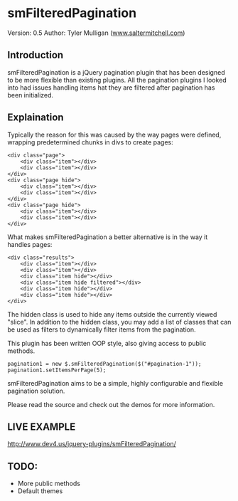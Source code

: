 smFilteredPagination
====================
Version: 0.5
Author: Tyler Mulligan (www.saltermitchell.com)

## Introduction

smFilteredPagination is a jQuery pagination plugin that has been designed
to be more flexible than existing plugins.  All the pagination plugins
I looked into had issues handling items hat they are filtered after
pagination has been initialized.

## Explaination

Typically the reason for this was caused by the way pages were defined,
wrapping predetermined chunks in divs to create pages:

    <div class="page">
        <div class="item"></div>
        <div class="item"></div>
    </div>
    <div class="page hide">
        <div class="item"></div>
        <div class="item"></div>
    </div>
    <div class="page hide">
        <div class="item"></div>
        <div class="item"></div>
    </div>


What makes smFilteredPagination a better alternative is in the way it
handles pages:

    <div class="results">
        <div class="item"></div>
        <div class="item"></div>
        <div class="item hide"></div>
        <div class="item hide filtered"></div>
        <div class="item hide"></div>
        <div class="item hide"></div>
    </div>


The hidden class is used to hide any items outside the currently viewed
"slice".  In addition to the hidden class, you may add a list of classes
that can be used as filters to dynamically filter items from the
pagination.

This plugin has been written OOP style, also giving access to public
methods.


    pagination1 = new $.smFilteredPagination($("#pagination-1"));
    pagination1.setItemsPerPage(5);


smFilteredPagination aims to be a simple, highly configurable and
flexible pagination solution.

Please read the source and check out the demos for more information.

## LIVE EXAMPLE
http://www.dev4.us/jquery-plugins/smFilteredPagination/

## TODO:

- More public methods
- Default themes
